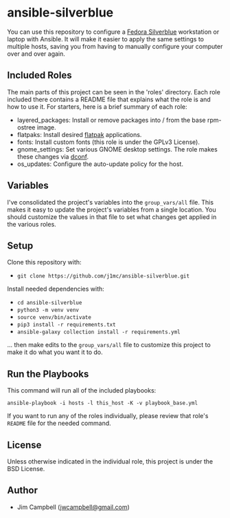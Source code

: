 ansible-silverblue
==================

You can use this repository to configure a [Fedora Silverblue](https://silverblue.fedoraproject.org/)
workstation or laptop with Ansible. It will make it easier to apply the same settings to multiple
hosts, saving you from having to manually configure your computer over and over again.

Included Roles
--------------

The main parts of this project can be seen in the 'roles' directory. Each role included there
contains a README file that explains what the role is and how to use it. For starters, here is a
brief summary of each role:

  - layered_packages: Install or remove packages into / from the base rpm-ostree image.
  - flatpaks: Install desired [flatpak](https://flatpak.org/) applications.
  - fonts: Install custom fonts (this role is under the GPLv3 License).
  - gnome_settings: Set various GNOME desktop settings. The role makes these changes via
    [dconf](https://wiki.gnome.org/Projects/dconf).
  - os_updates: Configure the auto-update policy for the host.

Variables
---------

I've consolidated the project's variables into the `group_vars/all` file. This makes it easy to
update the project's variables from a single location. You should customize the values in that
file to set what changes get applied in the various roles.

Setup
-----

Clone this repository with:

  - `git clone https://github.com/j1mc/ansible-silverblue.git`

Install needed dependencies with:

  - `cd ansible-silverblue`
  - `python3 -m venv venv`
  - `source venv/bin/activate`
  - `pip3 install -r requirements.txt`
  - `ansible-galaxy collection install -r requirements.yml`

... then make edits to the `group_vars/all` file to customize this project to make it do what you
want it to do.

Run the Playbooks
-----------------

This command will run all of the included playbooks:

`ansible-playbook -i hosts -l this_host -K -v playbook_base.yml`

If you want to run any of the roles individually, please review that role's `README` file for the
needed command.

License
-------

Unless otherwise indicated in the individual role, this project is under the BSD License.

Author
------

  * Jim Campbell (jwcampbell@gmail.com)

